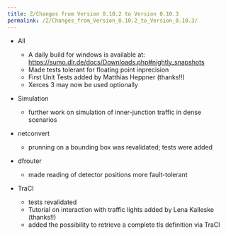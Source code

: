 ```yaml
---
title: Z/Changes from Version 0.10.2 to Version 0.10.3
permalink: /Z/Changes_from_Version_0.10.2_to_Version_0.10.3/
---
```


- All
  - A daily build for windows is available at:
    <https://sumo.dlr.de/docs/Downloads.php#nightly_snapshots>
  - Made tests tolerant for floating point inprecision
  - First Unit Tests added by Matthias Heppner (thanks\!\!)
  - Xerces 3 may now be used optionally

- Simulation
  - further work on simulation of inner-junction traffic in dense
    scenarios

- netconvert
  - prunning on a bounding box was revalidated; tests were added

- dfrouter
  - made reading of detector positions more fault-tolerant

- TraCI
  - tests revalidated
  - Tutorial on interaction with traffic lights added by Lena
    Kalleske (thanks\!\!)
  - added the possibility to retrieve a complete tls definition via
    TraCI